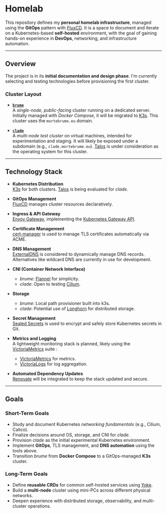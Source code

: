 # Homelab

This repository defines my **personal homelab infrastructure**, managed using the **GitOps** pattern with [FluxCD](https://fluxcd.io/). It is a space to document and iterate on a Kubernetes-based **self-hosted** environment, with the goal of gaining hands-on experience in **DevOps**, networking, and infrastructure automation.

---

## Overview

The project is in its **initial documentation and design phase**. I'm currently selecting and testing technologies before provisioning the first cluster.

### Cluster Layout

- **[`brume`](./clusters/brume/)**  
  A *single-node, public-facing* cluster running on a dedicated server. Initially managed with *Docker Compose*, it will be migrated to [K3s](https://k3s.io/). This cluster uses the `mortebrume.eu` domain.

- **[`clade`](./clusters/clade/)**  
  A *multi-node test cluster* on virtual machines, intended for experimentation and staging. It will likely be exposed under a subdomain (e.g., `clade.mortebrume.eu`). [Talos](https://www.talos.dev/) is under consideration as the operating system for this cluster.

---

## Technology Stack

- **Kubernetes Distribution**  
  [K3s](https://k3s.io/) for both clusters. [Talos](https://talos.dev/) is being evaluated for *clade*.

- **GitOps Management**  
  [FluxCD](https://fluxcd.io/) manages cluster resources declaratively.

- **Ingress & API Gateway**  
  [Envoy Gateway](https://gateway.envoyproxy.io/), implementing the [Kubernetes Gateway API](https://gateway-api.sigs.k8s.io/).

- **Certificate Management**  
  [cert-manager](https://cert-manager.io/) is used to manage TLS certificates automatically via ACME.

- **DNS Management**  
  [ExternalDNS](https://github.com/kubernetes-sigs/external-dns) is considered to dynamically manage DNS records. Alternatives like wildcard DNS are currently in use for development.

- **CNI (Container Network Interface)**  
  - *brume*: [Flannel](https://github.com/flannel-io/flannel) for simplicity.
  - *clade*: Open to testing [Cilium](https://cilium.io/).

- **Storage**  
  - *brume*: Local path provisioner built into k3s.
  - *clade*: Potential use of [Longhorn](https://longhorn.io/) for distributed storage.

- **Secret Management**  
  [Sealed Secrets](https://github.com/bitnami-labs/sealed-secrets) is used to encrypt and safely store Kubernetes secrets in Git.

- **Metrics and Logging**  
  A lightweight monitoring stack is planned, likely using the [VictoriaMetrics](https://victoriametrics.com/) suite :
  - [VictoriaMetrics](https://victoriametrics.com/) for metrics.
  - [VictoriaLogs](https://victoriametrics.com/products/victorialogs/) for log aggregation.

- **Automated Dependency Updates**  
  [Renovate](https://docs.renovatebot.com/) will be integrated to keep the stack updated and secure.

---

## Goals

### Short-Term Goals

- Study and document Kubernetes *networking fundamentals* (e.g., Cilium, Calico).
- Finalize decisions around OS, storage, and CNI for *clade*.
- Provision *clade* as the initial experimental Kubernetes environment.
- Implement **GitOps**, TLS management, and **DNS automation** using the tools above.
- Transition *brume* from **Docker Compose** to a GitOps-managed **K3s** cluster.

### Long-Term Goals

- Define **reusable CRDs** for common self-hosted services using [Yoke](https://yokecd.github.io/).
- Build a **multi-node** cluster using mini-PCs across different physical networks.
- Deepen experience with distributed storage, observability, and multi-cluster operations.
